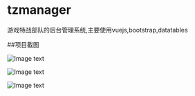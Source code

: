 # tzmanager
游戏特战部队的后台管理系统,主要使用vuejs,bootstrap,datatables  

##项目截图  

![Image text](tzmanager/img-floader/049e92a12850e5449a4ca90f8763d2c3.png)  

![Image text](https://github.com/yueqjGithub/tzmanager/img-floader/6050fc12da4f3e438d841031512b84bd.png)  

![Image text](https://github.com/yueqjGithub/tzmanager/img-floader/bf8142eb9fb2f0438b53149101e8747a.png)  

      

